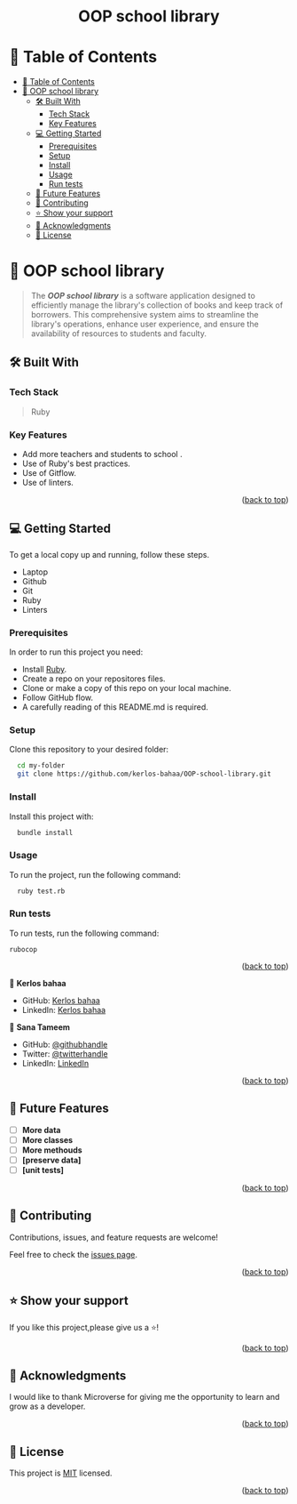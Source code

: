 <a name="readme-top"></a>

<div align="center">

  <h1><b>OOP school library</b></h1><a name="about-project"></a>

</div>

<!-- TABLE OF CONTENTS -->

# 📗 Table of Contents

- [📗 Table of Contents](#-table-of-contents)
- [📖 OOP school library ](#-oop-school-library-)
  - [🛠 Built With ](#-built-with-)
    - [Tech Stack ](#tech-stack-)
    - [Key Features ](#key-features-)
  - [💻 Getting Started ](#-getting-started-)
    - [Prerequisites](#prerequisites)
    - [Setup](#setup)
    - [Install](#install)
    - [Usage](#usage)
    - [Run tests](#run-tests)
  - [🔭 Future Features ](#-future-features-)
  - [🤝 Contributing ](#-contributing-)
  - [⭐️ Show your support ](#️-show-your-support-)
  - [🙏 Acknowledgments ](#-acknowledgments-)
  - [📝 License ](#-license-)

<!-- PROJECT DESCRIPTION -->

# 📖 OOP school library <a name="about-project"></a>

> The **_OOP school library_** is a software application designed to efficiently manage the library's collection of books and keep track of borrowers. This comprehensive system aims to streamline the library's operations, enhance user experience, and ensure the availability of resources to students and faculty.

## 🛠 Built With <a name="built-with"></a>

### Tech Stack <a name="tech-stack"></a>

> Ruby

<!-- Features -->

### Key Features <a name="key-features"></a>

- Add more teachers and students to school .
- Use of Ruby's best practices.
- Use of Gitflow.
- Use of linters.

<p align="right">(<a href="#readme-top">back to top</a>)</p>

<!-- - Not available

## 🚀 Live Demo <a name="live-demo"></a> -->

<!-- - [Live Demo Link](<replace-with-your-deployment-URL>)

<p align="right">(<a href="#readme-top">back to top</a>)</p> -->

<!-- GETTING STARTED -->

## 💻 Getting Started <a name="getting-started"></a>

To get a local copy up and running, follow these steps.
- Laptop
- Github
- Git
- Ruby
- Linters 

### Prerequisites

In order to run this project you need:

- Install [Ruby](https://www.ruby-lang.org/en/documentation/installation/).
- Create a repo on your repositores files.
- Clone or make a copy of this repo on your local machine.
- Follow GitHub flow.
- A carefully reading of this README.md is required.

### Setup

Clone this repository to your desired folder:

```sh
  cd my-folder
  git clone https://github.com/kerlos-bahaa/OOP-school-library.git
```

### Install

Install this project with:

```sh
  bundle install
```

### Usage

To run the project, run the following command:

```sh
  ruby test.rb
```

### Run tests

To run tests, run the following command:

```
rubocop
```

<!-- ### Deployment

You can deploy this project using:

<!--
Example:

```sh

```
 -->

<p align="right">(<a href="#readme-top">back to top</a>)</p>

<!-- AUTHORS -->

👤 **Kerlos bahaa**

- GitHub: [Kerlos bahaa](https://github.com/kerlos-bahaa)
- LinkedIn: [Kerlos bahaa
  ](https://www.linkedin.com/in/kerlos-bahaa/)

👤 **Sana Tameem**

- GitHub: [@githubhandle](https://github.com/SanaTameem)
- Twitter: [@twitterhandle](https://twitter.com/sana_tameem)
- LinkedIn: [LinkedIn](https://www.linkedin.com/in/sana-tameem/)

<p align="right">(<a href="#readme-top">back to top</a>)</p>

<!-- FUTURE FEATURES -->

## 🔭 Future Features <a name="future-features"></a>

- [ ] **More data**
- [ ] **More classes**
- [ ] **More methouds**
- [ ] **[preserve data]**
- [ ] **[unit tests]**

<p align="right">(<a href="#readme-top">back to top</a>)</p>

<!-- CONTRIBUTING -->

## 🤝 Contributing <a name="contributing"></a>

Contributions, issues, and feature requests are welcome!

Feel free to check the [issues page](https://github.com/kerlos-bahaa/OOP-school-library/issues).

<p align="right">(<a href="#readme-top">back to top</a>)</p>

<!-- SUPPORT -->

## ⭐️ Show your support <a name="support"></a>

If you like this project,please give us a ⭐️!

<p align="right">(<a href="#readme-top">back to top</a>)</p>

<!-- ACKNOWLEDGEMENTS -->

## 🙏 Acknowledgments <a name="acknowledgements"></a>

I would like to thank Microverse for giving me the opportunity to learn and grow as a developer.

<p align="right">(<a href="#readme-top">back to top</a>)</p>

<!-- LICENSE -->

## 📝 License <a name="license"></a>

This project is [MIT](https://github.com/kerlos-bahaa/OOP-school-library/blob/dev/MIT.md) licensed.

<p align="right">(<a href="#readme-top">back to top</a>)</p>
